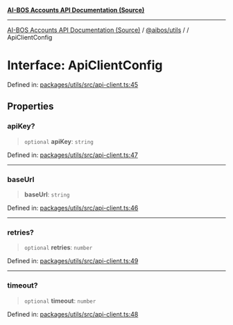 [**AI-BOS Accounts API Documentation (Source)**](../../../README.md)

***

[AI-BOS Accounts API Documentation (Source)](../../../README.md) / [@aibos/utils](../README.md) / [](../README.md) / ApiClientConfig

# Interface: ApiClientConfig

Defined in: [packages/utils/src/api-client.ts:45](https://github.com/pohlai88/accounts/blob/48103fb36d28b2b9bfb33472b6de2f719773cde9/packages/utils/src/api-client.ts#L45)

## Properties

### apiKey?

> `optional` **apiKey**: `string`

Defined in: [packages/utils/src/api-client.ts:47](https://github.com/pohlai88/accounts/blob/48103fb36d28b2b9bfb33472b6de2f719773cde9/packages/utils/src/api-client.ts#L47)

***

### baseUrl

> **baseUrl**: `string`

Defined in: [packages/utils/src/api-client.ts:46](https://github.com/pohlai88/accounts/blob/48103fb36d28b2b9bfb33472b6de2f719773cde9/packages/utils/src/api-client.ts#L46)

***

### retries?

> `optional` **retries**: `number`

Defined in: [packages/utils/src/api-client.ts:49](https://github.com/pohlai88/accounts/blob/48103fb36d28b2b9bfb33472b6de2f719773cde9/packages/utils/src/api-client.ts#L49)

***

### timeout?

> `optional` **timeout**: `number`

Defined in: [packages/utils/src/api-client.ts:48](https://github.com/pohlai88/accounts/blob/48103fb36d28b2b9bfb33472b6de2f719773cde9/packages/utils/src/api-client.ts#L48)
